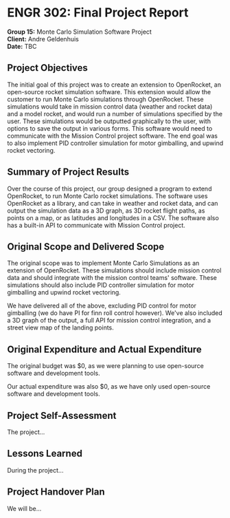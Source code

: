 # ENGR 302: Final Project Report

**Group 15:** Monte Carlo Simulation Software Project  
**Client:** Andre Geldenhuis  
**Date:** TBC

## Project Objectives
The initial goal of this project was to create an extension to OpenRocket, an open-source rocket simulation software. This extension would allow the customer to run Monte Carlo simulations through OpenRocket. These simulations would take in mission control data (weather and rocket data) and a model rocket, and would run a number of simulations specified by the user. These simulations would be outputted graphically to the user, with options to save the output in various forms. This software would need to communicate with the Mission Control project software. The end goal was to also implement PID controller simulation for motor gimballing, and upwind rocket vectoring. 

## Summary of Project Results
Over the course of this project, our group designed a program to extend OpenRocket, to run Monte Carlo rocket simulations. The software uses OpenRocket as a library, and can take in weather and rocket data, and can output the simulation data as a 3D graph, as 3D rocket flight paths, as points on a map, or as latitudes and longitudes in a CSV. The software also has a built-in API to communicate with Mission Control project. 

## Original Scope and Delivered Scope
The original scope was to implement Monte Carlo Simulations as an extension of OpenRocket. These simulations should include mission control data and should integrate with the mission control teams' software. These simulations should also include PID controller simulation for motor gimballing and upwind rocket vectoring. 

We have delivered all of the above, excluding PID control for motor gimballing (we do have PI for finn roll control however). We've also included a 3D graph of the output, a full API for mission control integration, and a street view map of the landing points. 

## Original Expenditure and Actual Expenditure
The original budget was $0, as we were planning to use open-source software and development tools.

Our actual expenditure was also $0, as we have only used open-source software and development tools.

## Project Self-Assessment
The project...

## Lessons Learned
During the project...

## Project Handover Plan
We will be...

